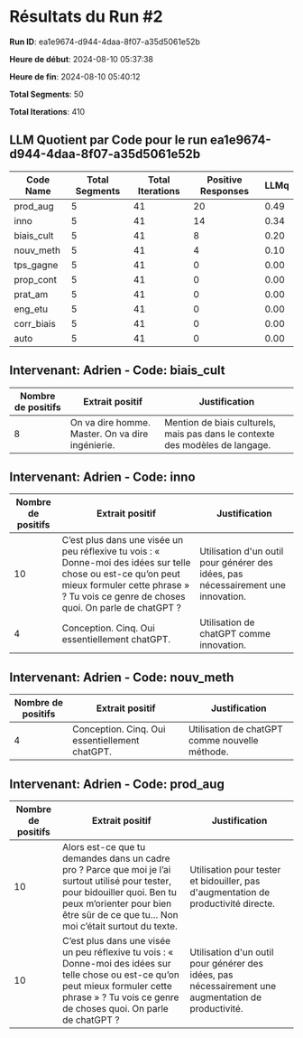 # Résultats du Run #2

**Run ID**: ea1e9674-d944-4daa-8f07-a35d5061e52b

**Heure de début**: 2024-08-10 05:37:38

**Heure de fin**: 2024-08-10 05:40:12

**Total Segments**: 50

**Total Iterations**: 410


## LLM Quotient par Code pour le run ea1e9674-d944-4daa-8f07-a35d5061e52b

| Code Name | Total Segments | Total Iterations | Positive Responses | LLMq |
| --- | --- | --- | --- | --- |
| prod_aug | 5 | 41 | 20 | 0.49 |
| inno | 5 | 41 | 14 | 0.34 |
| biais_cult | 5 | 41 | 8 | 0.20 |
| nouv_meth | 5 | 41 | 4 | 0.10 |
| tps_gagne | 5 | 41 | 0 | 0.00 |
| prop_cont | 5 | 41 | 0 | 0.00 |
| prat_am | 5 | 41 | 0 | 0.00 |
| eng_etu | 5 | 41 | 0 | 0.00 |
| corr_biais | 5 | 41 | 0 | 0.00 |
| auto | 5 | 41 | 0 | 0.00 |


## Intervenant: Adrien - Code: biais_cult

| Nombre de positifs | Extrait positif | Justification |
| --- | --- | --- |
| 8 | On va dire homme. Master. On va dire ingénierie. | Mention de biais culturels, mais pas dans le contexte des modèles de langage. |

## Intervenant: Adrien - Code: inno

| Nombre de positifs | Extrait positif | Justification |
| --- | --- | --- |
| 10 | C’est plus dans une visée un peu réflexive tu vois : « Donne-moi des idées sur telle chose ou est-ce qu’on peut mieux formuler cette phrase » ? Tu vois ce genre de choses quoi. On parle de chatGPT ? | Utilisation d'un outil pour générer des idées, pas nécessairement une innovation. |
| 4 | Conception. Cinq. Oui essentiellement chatGPT. | Utilisation de chatGPT comme innovation. |

## Intervenant: Adrien - Code: nouv_meth

| Nombre de positifs | Extrait positif | Justification |
| --- | --- | --- |
| 4 | Conception. Cinq. Oui essentiellement chatGPT. | Utilisation de chatGPT comme nouvelle méthode. |

## Intervenant: Adrien - Code: prod_aug

| Nombre de positifs | Extrait positif | Justification |
| --- | --- | --- |
| 10 | Alors est-ce que tu demandes dans un cadre pro ? Parce que moi je l’ai surtout utilisé pour tester, pour bidouiller quoi. Ben tu peux m’orienter pour bien être sûr de ce que tu… Non moi c’était surtout du texte. | Utilisation pour tester et bidouiller, pas d'augmentation de productivité directe. |
| 10 | C’est plus dans une visée un peu réflexive tu vois : « Donne-moi des idées sur telle chose ou est-ce qu’on peut mieux formuler cette phrase » ? Tu vois ce genre de choses quoi. On parle de chatGPT ? | Utilisation d'un outil pour générer des idées, pas nécessairement une augmentation de productivité. |


